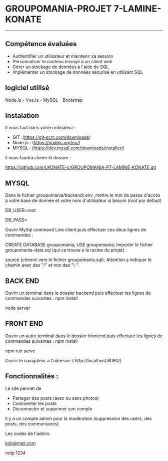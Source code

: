 # GROUPOMANIA-PROJET 7-LAMINE-KONATE
-----
## Compétence évaluées


* Authentifier un utilisateur et maintenir sa session
* Personnaliser le contenu envoyé à un client web
* Gérer un stockage de données à l'aide de SQL
* Implémenter un stockage de données sécurisé en utilisant SQL

## logiciel utilisé
NodeJs - VueJs - MySQL - Bootstrap 

## Instalation 

Il vous faut dans votre ordinateur :

* GIT :(https://git-scm.com/downloads)
* Node.js : (https://nodejs.org/en/)
* MYSQL : (https://dev.mysql.com/downloads/installer/)

il vous faudra cloner le dossier :

https://github.com/LKONATE-c/GROUPOMANIA-P7-LAMINE-KONATE.git

## MYSQL

Dans le fichier groupomania/backend/.env ,mettre le mot de passe d'accès à votre base de donnée et votre nom d'utilisateur si besoin (root par défaut)

DB_USER=root

DB_PASS=

Ouvrir MySql command Line client puis effectuer ces deux lignes de commandes :

CREATE DATABASE groupomania;
USE groupomania;
Importer le fichier groupomania-data.sql (qui ce trouve a la racine du projet) :

source (chemin vers le fichier groupomania.sql);
Attention a indiquer le chemin avec des "/" et non des "\ ".

## BACK END
Ouvrir un terminal dans le dossier backend puis effectuer les lignes de commandes suivantes :
npm install

node server

## FRONT END 
Ouvrir un autre terminal dans le dossier frontend puis effectuer les lignes de commandes suivantes :
npm install

npm run serve

Ouvrir le navigateur a l'adresse: ( http://localhost:8080/)

## Fonctionnalités :

Le site permet de

* Partager des posts (avec ou sans photos)
* Commenter les posts
* Déconnecter et supprimer son compte 

Il y a un compte admin pour la modération (suppression des users, des posts, des commentaires) 

Les codes de l'admin:

kob@mail.com 

mdp:1234

